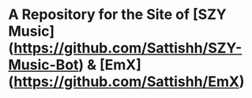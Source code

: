 # A Repository for the Site of [SZY Music] (https://github.com/Sattishh/SZY-Music-Bot) & [EmX] (https://github.com/Sattishh/EmX)
